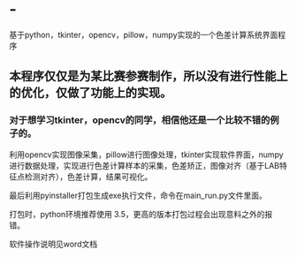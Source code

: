 # -
基于python，tkinter，opencv，pillow，numpy实现的一个色差计算系统界面程序


## 本程序仅仅是为某比赛参赛制作，所以没有进行性能上的优化，仅做了功能上的实现。
### 对于想学习tkinter，opencv的同学，相信他还是一个比较不错的例子的。


利用opencv实现图像采集，pillow进行图像处理，tkinter实现软件界面，numpy进行数据处理，实现进行色差计算样本的采集，色差矫正，图像对齐（基于LAB特征点检测对齐），色差计算，结果可视化。

最后利用pyinstaller打包生成exe执行文件，命令在main_run.py文件里面。

打包时，python环境推荐使用 3.5，更高的版本打包过程会出现意料之外的报错。

软件操作说明见word文档
